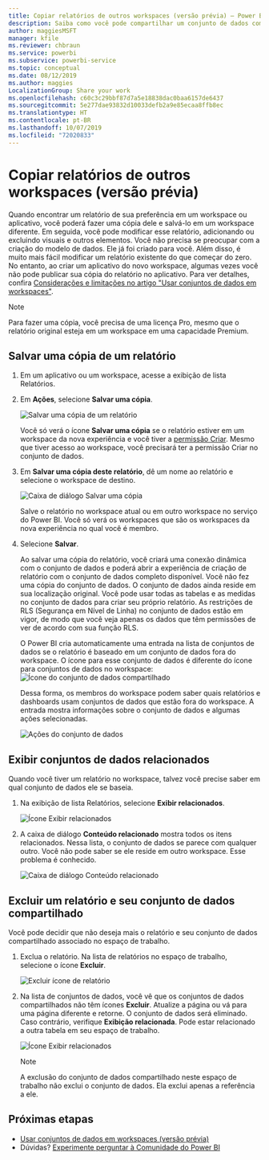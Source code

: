 ```yaml
---
title: Copiar relatórios de outros workspaces (versão prévia) – Power BI
description: Saiba como você pode compartilhar um conjunto de dados com usuários em toda a organização. Em seguida, eles podem criar relatórios com base no conjunto de dados em seus próprios workspaces.
author: maggiesMSFT
manager: kfile
ms.reviewer: chbraun
ms.service: powerbi
ms.subservice: powerbi-service
ms.topic: conceptual
ms.date: 08/12/2019
ms.author: maggies
LocalizationGroup: Share your work
ms.openlocfilehash: c60c3c29bbf87d7a5e18838dac0baa6157de6437
ms.sourcegitcommit: 5e277dae93832d10033defb2a9e85ecaa8ffb8ec
ms.translationtype: HT
ms.contentlocale: pt-BR
ms.lasthandoff: 10/07/2019
ms.locfileid: "72020833"
---
```

# <a name="copy-reports-from-other-workspaces-preview"></a>Copiar relatórios de outros workspaces (versão prévia)

Quando encontrar um relatório de sua preferência em um workspace ou aplicativo, você poderá fazer uma cópia dele e salvá-lo em um workspace diferente. Em seguida, você pode modificar esse relatório, adicionando ou excluindo visuais e outros elementos. Você não precisa se preocupar com a criação do modelo de dados. Ele já foi criado para você. Além disso, é muito mais fácil modificar um relatório existente do que começar do zero. No entanto, ao criar um aplicativo do novo workspace, algumas vezes você não pode publicar sua cópia do relatório no aplicativo. Para ver detalhes, confira [Considerações e limitações no artigo "Usar conjuntos de dados em workspaces"](service-datasets-across-workspaces.md#considerations-and-limitations).

> [!NOTE]
> Para fazer uma cópia, você precisa de uma licença Pro, mesmo que o relatório original esteja em um workspace em uma capacidade Premium.

## <a name="save-a-copy-of-a-report"></a>Salvar uma cópia de um relatório

1. Em um aplicativo ou um workspace, acesse a exibição de lista Relatórios.

1. Em **Ações**, selecione **Salvar uma cópia**.

    ![Salvar uma cópia de um relatório](media/service-datasets-copy-reports/power-bi-dataset-save-report-copy.png)

    Você só verá o ícone **Salvar uma cópia** se o relatório estiver em um workspace da nova experiência e você tiver a [permissão Criar](service-datasets-build-permissions.md). Mesmo que tiver acesso ao workspace, você precisará ter a permissão Criar no conjunto de dados.

3. Em **Salvar uma cópia deste relatório**, dê um nome ao relatório e selecione o workspace de destino.

    ![Caixa de diálogo Salvar uma cópia](media/service-datasets-copy-reports/power-bi-dataset-save-report.png)

    Salve o relatório no workspace atual ou em outro workspace no serviço do Power BI. Você só verá os workspaces que são os workspaces da nova experiência no qual você é membro.
  
4. Selecione **Salvar**.

    Ao salvar uma cópia do relatório, você criará uma conexão dinâmica com o conjunto de dados e poderá abrir a experiência de criação de relatório com o conjunto de dados completo disponível. Você não fez uma cópia do conjunto de dados. O conjunto de dados ainda reside em sua localização original. Você pode usar todas as tabelas e as medidas no conjunto de dados para criar seu próprio relatório. As restrições de RLS (Segurança em Nível de Linha) no conjunto de dados estão em vigor, de modo que você veja apenas os dados que têm permissões de ver de acordo com sua função RLS.

    O Power BI cria automaticamente uma entrada na lista de conjuntos de dados se o relatório é baseado em um conjunto de dados fora do workspace. O ícone para esse conjunto de dados é diferente do ícone para conjuntos de dados no workspace: ![Ícone do conjunto de dados compartilhado](media/service-datasets-discover-across-workspaces/power-bi-shared-dataset-icon.png)


    Dessa forma, os membros do workspace podem saber quais relatórios e dashboards usam conjuntos de dados que estão fora do workspace. A entrada mostra informações sobre o conjunto de dados e algumas ações selecionadas.

    ![Ações do conjunto de dados](media/service-datasets-across-workspaces/power-bi-dataset-actions.png)

## <a name="view-related-datasets"></a>Exibir conjuntos de dados relacionados

Quando você tiver um relatório no workspace, talvez você precise saber em qual conjunto de dados ele se baseia.

1. Na exibição de lista Relatórios, selecione **Exibir relacionados**.

    ![Ícone Exibir relacionados](media/service-datasets-copy-reports/power-bi-dataset-view-related.png)

1. A caixa de diálogo **Conteúdo relacionado** mostra todos os itens relacionados. Nessa lista, o conjunto de dados se parece com qualquer outro. Você não pode saber se ele reside em outro workspace. Esse problema é conhecido.
 
    ![Caixa de diálogo Conteúdo relacionado](media/service-datasets-copy-reports/power-bi-dataset-related.png)

## <a name="delete-a-report-and-its-shared-dataset"></a>Excluir um relatório e seu conjunto de dados compartilhado

Você pode decidir que não deseja mais o relatório e seu conjunto de dados compartilhado associado no espaço de trabalho.

1. Exclua o relatório. Na lista de relatórios no espaço de trabalho, selecione o ícone **Excluir**.

    ![Excluir ícone de relatório](media/service-datasets-across-workspaces/power-bi-datasets-delete-report.png)

2. Na lista de conjuntos de dados, você vê que os conjuntos de dados compartilhados não têm ícones **Excluir**. Atualize a página ou vá para uma página diferente e retorne. O conjunto de dados será eliminado. Caso contrário, verifique **Exibição relacionada**. Pode estar relacionado a outra tabela em seu espaço de trabalho.

    ![Ícone Exibir relacionados](media/service-datasets-across-workspaces/power-bi-dataset-view-related-icon.png)

    > [!NOTE]
    > A exclusão do conjunto de dados compartilhado neste espaço de trabalho não exclui o conjunto de dados. Ela exclui apenas a referência a ele.


## <a name="next-steps"></a>Próximas etapas

- [Usar conjuntos de dados em workspaces (versão prévia)](service-datasets-across-workspaces.md)
- Dúvidas? [Experimente perguntar à Comunidade do Power BI](http://community.powerbi.com/)
